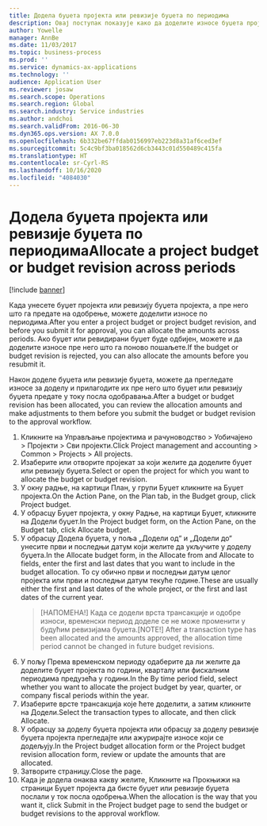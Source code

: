 ```yaml
---
title: Додела буџета пројекта или ревизије буџета по периодима
description: Овај поступак показује како да доделите износе буџета пројекта по периодима.
author: Yowelle
manager: AnnBe
ms.date: 11/03/2017
ms.topic: business-process
ms.prod: ''
ms.service: dynamics-ax-applications
ms.technology: ''
audience: Application User
ms.reviewer: josaw
ms.search.scope: Operations
ms.search.region: Global
ms.search.industry: Service industries
ms.author: andchoi
ms.search.validFrom: 2016-06-30
ms.dyn365.ops.version: AX 7.0.0
ms.openlocfilehash: 6b332be67ffdab0156997eb223d8a31af6ced3ef
ms.sourcegitcommit: 5c4c9bf3ba018562d6cb3443c01d550489c415fa
ms.translationtype: HT
ms.contentlocale: sr-Cyrl-RS
ms.lasthandoff: 10/16/2020
ms.locfileid: "4084030"
---
```

# <a name="allocate-a-project-budget-or-budget-revision-across-periods"></a><span data-ttu-id="20621-103">Додела буџета пројекта или ревизије буџета по периодима</span><span class="sxs-lookup"><span data-stu-id="20621-103">Allocate a project budget or budget revision across periods</span></span>

[!include [banner](../../includes/banner.md)]

<span data-ttu-id="20621-104">Када унесете буџет пројекта или ревизију буџета пројекта, а пре него што га предате на одобрење, можете доделити износе по периодима.</span><span class="sxs-lookup"><span data-stu-id="20621-104">After you enter a project budget or project budget revision, and before you submit it for approval, you can allocate the amounts across periods.</span></span> <span data-ttu-id="20621-105">Ако буџет или ревидирани буџет буде одбијен, можете и да доделите износе пре него што га поново пошаљете.</span><span class="sxs-lookup"><span data-stu-id="20621-105">If the budget or budget revision is rejected, you can also allocate the amounts before you resubmit it.</span></span> 

<span data-ttu-id="20621-106">Након доделе буџета или ревизије буџета, можете да прегледате износе за доделу и прилагодите их пре него што буџет или ревизију буџета предате у току посла одобравања.</span><span class="sxs-lookup"><span data-stu-id="20621-106">After a budget or budget revision has been allocated, you can review the allocation amounts and make adjustments to them before you submit the budget or budget revision to the approval workflow.</span></span> 

1. <span data-ttu-id="20621-107">Кликните на Управљање пројектима и рачуноводство > Уобичајено > Пројекти > Сви пројекти.</span><span class="sxs-lookup"><span data-stu-id="20621-107">Click Project management and accounting > Common > Projects > All projects.</span></span> 
2. <span data-ttu-id="20621-108">Изаберите или отворите пројекат за који желите да доделите буџет или ревизију буџета.</span><span class="sxs-lookup"><span data-stu-id="20621-108">Select or open the project for which you want to allocate the budget or budget revision.</span></span> 
3. <span data-ttu-id="20621-109">У окну радње, на картици План, у групи Буџет кликните на Буџет пројекта.</span><span class="sxs-lookup"><span data-stu-id="20621-109">On the Action Pane, on the Plan tab, in the Budget group, click Project budget.</span></span> 
4. <span data-ttu-id="20621-110">У обрасцу Буџет пројекта, у окну Радње, на картици Буџет, кликните на Додели буџет.</span><span class="sxs-lookup"><span data-stu-id="20621-110">In the Project budget form, on the Action Pane, on the Budget tab, click Allocate budget.</span></span> 
5. <span data-ttu-id="20621-111">У обрасцу Додела буџета, у поља „Додели од“ и „Додели до“ унесите први и последњи датум који желите да укључите у доделу буџета.</span><span class="sxs-lookup"><span data-stu-id="20621-111">In the Allocate budget form, in the Allocate from and Allocate to fields, enter the first and last dates that you want to include in the budget allocation.</span></span> <span data-ttu-id="20621-112">То су обично први и последњи датум целог пројекта или први и последњи датум текуће године.</span><span class="sxs-lookup"><span data-stu-id="20621-112">These are usually either the first and last dates of the whole project, or the first and last dates of the current year.</span></span>  
   > <span data-ttu-id="20621-113">[НАПОМЕНА!] Када се додели врста трансакције и одобре износи, временски период доделе се не може променити у будућим ревизијама буџета.</span><span class="sxs-lookup"><span data-stu-id="20621-113">[NOTE!] After a transaction type has been allocated and the amounts approved, the allocation time period cannot be changed in future budget revisions.</span></span> 
6. <span data-ttu-id="20621-114">У пољу Према временском периоду одаберите да ли желите да доделите буџет пројекта по години, кварталу или фискалним периодима предузећа у години.</span><span class="sxs-lookup"><span data-stu-id="20621-114">In the By time period field, select whether you want to allocate the project budget by year, quarter, or company fiscal periods within the year.</span></span>
7. <span data-ttu-id="20621-115">Изаберите врсте трансакција које ћете доделити, а затим кликните на Додели.</span><span class="sxs-lookup"><span data-stu-id="20621-115">Select the transaction types to allocate, and then click Allocate.</span></span> 
8. <span data-ttu-id="20621-116">У обрасцу за доделу буџета пројекта или обрасцу за доделу ревизије буџета пројекта прегледајте или ажурирајте износе који се додељују.</span><span class="sxs-lookup"><span data-stu-id="20621-116">In the Project budget allocation form or the Project budget revision allocation form, review or update the amounts that are allocated.</span></span> 
9. <span data-ttu-id="20621-117">Затворите страницу.</span><span class="sxs-lookup"><span data-stu-id="20621-117">Close the page.</span></span>
10. <span data-ttu-id="20621-118">Када је додела онаква какву желите, Кликните на Прокњижи на страници Буџет пројекта да бисте буџет или ревизије буџета послали у ток посла одобрења.</span><span class="sxs-lookup"><span data-stu-id="20621-118">When the allocation is the way that you want it, click Submit in the Project budget page to send the budget or budget revisions to the approval workflow.</span></span>  


